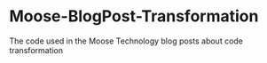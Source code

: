 # Moose-BlogPost-Transformation
The code used in the Moose Technology blog posts about code transformation
